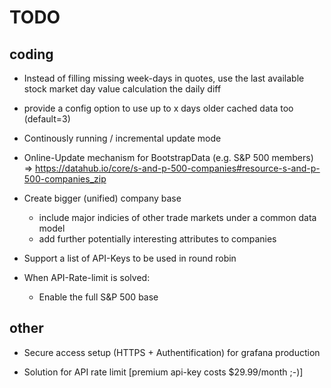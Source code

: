 TODO
=

coding
-
* Instead of filling missing week-days in quotes, use the last available stock market day value calculation the daily diff

* provide a config option to use up to x days older cached data too (default=3) 

* Continously running / incremental update mode

* Online-Update mechanism for BootstrapData (e.g. S&P 500 members)
    => https://datahub.io/core/s-and-p-500-companies#resource-s-and-p-500-companies_zip

* Create bigger (unified) company base
    * include major indicies of other trade markets under a common data model
    * add further potentially interesting attributes to companies  

* Support a list of API-Keys to be used in round robin

* When API-Rate-limit is solved:
    * Enable the full S&P 500 base 



other
-
- Secure access setup (HTTPS + Authentification) for grafana production

- Solution for API rate limit [premium api-key costs $29.99/month ;-)]
